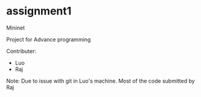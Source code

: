 # assignment1
Mininet

Project for Advance programming

Contributer:
- Luo
- Raj


Note: Due to issue with git in Luo's machine. Most of the code submitted by Raj
